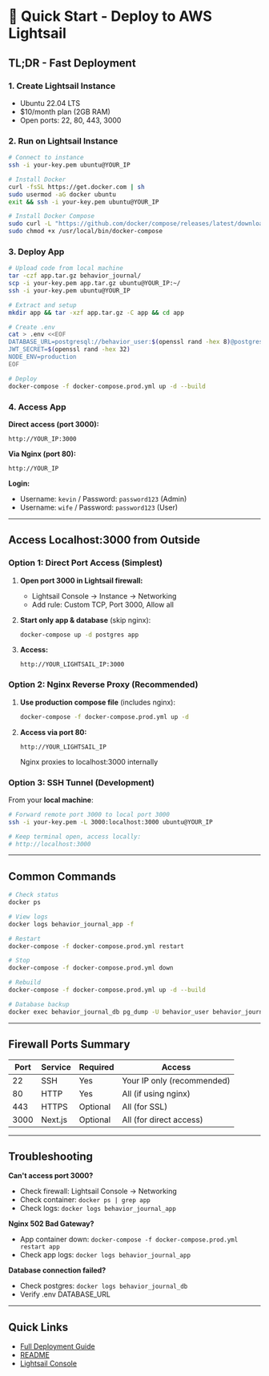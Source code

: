 # 🚀 Quick Start - Deploy to AWS Lightsail

## TL;DR - Fast Deployment

### 1. Create Lightsail Instance
- Ubuntu 22.04 LTS
- $10/month plan (2GB RAM)
- Open ports: 22, 80, 443, 3000

### 2. Run on Lightsail Instance

```bash
# Connect to instance
ssh -i your-key.pem ubuntu@YOUR_IP

# Install Docker
curl -fsSL https://get.docker.com | sh
sudo usermod -aG docker ubuntu
exit && ssh -i your-key.pem ubuntu@YOUR_IP

# Install Docker Compose
sudo curl -L "https://github.com/docker/compose/releases/latest/download/docker-compose-$(uname -s)-$(uname -m)" -o /usr/local/bin/docker-compose
sudo chmod +x /usr/local/bin/docker-compose
```

### 3. Deploy App

```bash
# Upload code from local machine
tar -czf app.tar.gz behavior_journal/
scp -i your-key.pem app.tar.gz ubuntu@YOUR_IP:~/
ssh -i your-key.pem ubuntu@YOUR_IP

# Extract and setup
mkdir app && tar -xzf app.tar.gz -C app && cd app

# Create .env
cat > .env <<EOF
DATABASE_URL=postgresql://behavior_user:$(openssl rand -hex 8)@postgres:5432/behavior_journal
JWT_SECRET=$(openssl rand -hex 32)
NODE_ENV=production
EOF

# Deploy
docker-compose -f docker-compose.prod.yml up -d --build
```

### 4. Access App

**Direct access (port 3000):**
```
http://YOUR_IP:3000
```

**Via Nginx (port 80):**
```
http://YOUR_IP
```

**Login:**
- Username: `kevin` / Password: `password123` (Admin)
- Username: `wife` / Password: `password123` (User)

---

## Access Localhost:3000 from Outside

### Option 1: Direct Port Access (Simplest)

1. **Open port 3000 in Lightsail firewall:**
   - Lightsail Console → Instance → Networking
   - Add rule: Custom TCP, Port 3000, Allow all

2. **Start only app & database** (skip nginx):
   ```bash
   docker-compose up -d postgres app
   ```

3. **Access:**
   ```
   http://YOUR_LIGHTSAIL_IP:3000
   ```

### Option 2: Nginx Reverse Proxy (Recommended)

1. **Use production compose file** (includes nginx):
   ```bash
   docker-compose -f docker-compose.prod.yml up -d
   ```

2. **Access via port 80:**
   ```
   http://YOUR_LIGHTSAIL_IP
   ```
   Nginx proxies to localhost:3000 internally

### Option 3: SSH Tunnel (Development)

From your **local machine**:

```bash
# Forward remote port 3000 to local port 3000
ssh -i your-key.pem -L 3000:localhost:3000 ubuntu@YOUR_IP

# Keep terminal open, access locally:
# http://localhost:3000
```

---

## Common Commands

```bash
# Check status
docker ps

# View logs
docker logs behavior_journal_app -f

# Restart
docker-compose -f docker-compose.prod.yml restart

# Stop
docker-compose -f docker-compose.prod.yml down

# Rebuild
docker-compose -f docker-compose.prod.yml up -d --build

# Database backup
docker exec behavior_journal_db pg_dump -U behavior_user behavior_journal > backup.sql
```

---

## Firewall Ports Summary

| Port | Service | Required | Access |
|------|---------|----------|--------|
| 22   | SSH     | Yes      | Your IP only (recommended) |
| 80   | HTTP    | Yes      | All (if using nginx) |
| 443  | HTTPS   | Optional | All (for SSL) |
| 3000 | Next.js | Optional | All (for direct access) |

---

## Troubleshooting

**Can't access port 3000?**
- Check firewall: Lightsail Console → Networking
- Check container: `docker ps | grep app`
- Check logs: `docker logs behavior_journal_app`

**Nginx 502 Bad Gateway?**
- App container down: `docker-compose -f docker-compose.prod.yml restart app`
- Check app logs: `docker logs behavior_journal_app`

**Database connection failed?**
- Check postgres: `docker logs behavior_journal_db`
- Verify .env DATABASE_URL

---

## Quick Links

- [Full Deployment Guide](./DEPLOYMENT.md)
- [README](./README.md)
- [Lightsail Console](https://lightsail.aws.amazon.com/)
